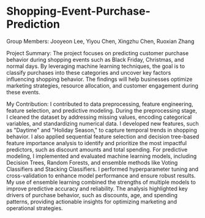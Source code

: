 # Shopping-Event-Purchase-Prediction

Group Members: Jooyeon Lee, Yiyou Chen, Xingzhu Chen, Ruoxian Zhang

Project Summary: The project focuses on predicting customer purchase behavior during shopping events such as Black Friday, Christmas, and normal days. By leveraging machine learning techniques, the goal is to classify purchases into these categories and uncover key factors influencing shopping behavior. The findings will help businesses optimize marketing strategies, resource allocation, and customer engagement during these events.

My Contribution: I contributed to data preprocessing, feature engineering, feature selection, and predictive modeling. During the preprocessing stage, I cleaned the dataset by addressing missing values, encoding categorical variables, and standardizing numerical data. I developed new features, such as "Daytime" and "Holiday Season," to capture temporal trends in shopping behavior. I also applied sequential feature selection and decision tree-based feature importance analysis to identify and prioritize the most impactful predictors, such as discount amounts and total spending.
For predictive modeling, I implemented and evaluated machine learning models, including Decision Trees, Random Forests, and ensemble methods like Voting Classifiers and Stacking Classifiers. I performed hyperparameter tuning and cross-validation to enhance model performance and ensure robust results. My use of ensemble learning combined the strengths of multiple models to improve predictive accuracy and reliability. The analysis highlighted key drivers of purchase behavior, such as discounts, age, and spending patterns, providing actionable insights for optimizing marketing and operational strategies.
